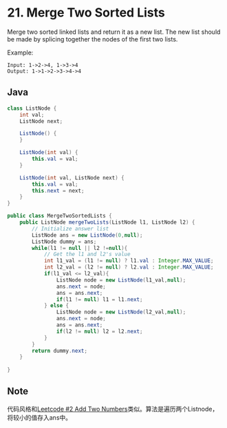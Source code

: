 # 21. Merge Two Sorted Lists

Merge two sorted linked lists and return it as a new list. The new list should be made by
splicing together the nodes of the first two lists.

Example:

```
Input: 1->2->4, 1->3->4
Output: 1->1->2->3->4->4
```




## Java
``` java
class ListNode {
    int val;
    ListNode next;

    ListNode() {
    }

    ListNode(int val) {
        this.val = val;
    }

    ListNode(int val, ListNode next) {
        this.val = val;
        this.next = next;
    }
}

public class MergeTwoSortedLists {
    public ListNode mergeTwoLists(ListNode l1, ListNode l2) {
        // Initialize answer list
        ListNode ans = new ListNode(0,null);
        ListNode dummy = ans;
        while(l1 != null || l2 !=null){
            // Get the l1 and l2's value
            int l1_val = (l1 != null) ? l1.val : Integer.MAX_VALUE;
            int l2_val = (l2 != null) ? l2.val : Integer.MAX_VALUE;
            if(l1_val <= l2_val){
                ListNode node = new ListNode(l1_val,null);
                ans.next = node;
                ans = ans.next;
                if(l1 != null) l1 = l1.next;
            } else {
                ListNode node = new ListNode(l2_val,null);
                ans.next = node;
                ans = ans.next;
                if(l2 != null) l2 = l2.next;
            }
        }
        return dummy.next;
    }
    
}
```

## Note

代码风格和[Leetcode #2 Add Two Numbers](https://leetcode.com/problems/add-two-numbers/)类似。算法是遍历两个Listnode，将较小的值存入ans中。
